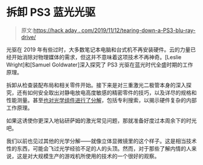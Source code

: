 # 拆卸 PS3 蓝光光驱

> 原文:[https://hack aday . com/2019/11/12/tearing-down-a-PS3-blu-ray-drive/](https://hackaday.com/2019/11/12/tearing-down-a-ps3-blu-ray-drive/)

光驱在 2019 年有些过时，大多数笔记本电脑和台式机不再安装硬件。云的力量已经开始消除对物理媒体的需求，但这并不意味着这项技术不再神奇。[Leslie Wright]和[Samuel Goldwater]深入探究了 PS3 光驱在蓝光时代全盛时期的工作原理。

拆卸从检查装配布局和相关零件开始。接下来是对三重激光二极管本身的深入探究，还有如何安全取出对静电放电高度敏感的精密零件的技巧，以及详尽的规格和性能测量。甚至[也对光学组件进行了分解](http://repairfaq.cis.upenn.edu/Misc/Blu-ray/site1/optics.html)，包括专利搜索，以揭示硬件复杂的内部工作原理。

如果这诱使你更深入地钻研萨姆的激光常见问题，那就准备好度过本周余下的时光吧。

我们以前也见过其他的光学分解——就像立体显微镜里的这个样子。这是相当技术性的东西，可能会飞过光学经验不足的人的头顶。然而，对于那些了解内情的人来说，这是对大规模生产的游戏机所使用的技术的一个很好的观察。